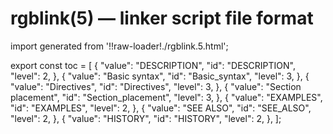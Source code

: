# rgblink(5) — linker script file format

import generated from '!!raw-loader!./rgblink.5.html';

<div className="manual-text" dangerouslySetInnerHTML={{ __html: generated }} />

export const toc = [
{
	"value": "DESCRIPTION",
	"id": "DESCRIPTION",
	"level": 2,
},
{
	"value": "Basic syntax",
	"id": "Basic_syntax",
	"level": 3,
},
{
	"value": "Directives",
	"id": "Directives",
	"level": 3,
},
{
	"value": "Section placement",
	"id": "Section_placement",
	"level": 3,
},
{
	"value": "EXAMPLES",
	"id": "EXAMPLES",
	"level": 2,
},
{
	"value": "SEE ALSO",
	"id": "SEE_ALSO",
	"level": 2,
},
{
	"value": "HISTORY",
	"id": "HISTORY",
	"level": 2,
},
];
